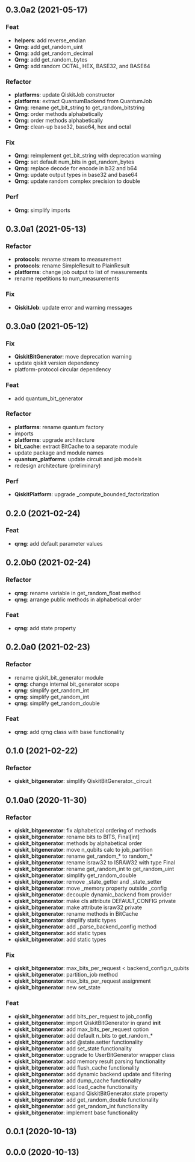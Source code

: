 ## 0.3.0a2 (2021-05-17)

### Feat

- **helpers**: add reverse_endian
- **Qrng**: add get_random_uint
- **Qrng**: add get_random_decimal
- **Qrng**: add get_random_bytes
- **Qrng**: add random OCTAL, HEX, BASE32, and BASE64

### Refactor

- **platforms**: update QiskitJob constructor
- **platforms**: extract QuantumBackend from QuantumJob
- **Qrng**: rename get_bit_string to get_random_bitstring
- **Qrng**: order methods alphabetically
- **Qrng**: order methods alphabetically
- **Qrng**: clean-up base32, base64, hex and octal

### Fix

- **Qrng**: reimplement get_bit_string with deprecation warning
- **Qrng**: set default num_bits in get_random_bytes
- **Qrng**: replace decode for encode in b32 and b64
- **Qrng**: update output types in base32 and base64
- **Qrng**: update random complex precision to double

### Perf

- **Qrng**: simplify imports

## 0.3.0a1 (2021-05-13)

### Refactor

- **protocols**: rename stream to measurement
- **protocols**: rename SimpleResult to PlainResult
- **platforms**: change job output to list of measurements
- rename repetitions to num_measurements

### Fix

- **QiskitJob**: update error and warning messages

## 0.3.0a0 (2021-05-12)

### Fix

- **QiskitBitGenerator**: move deprecation warning
- update qiskit version dependency
- platform-protocol circular dependency

### Feat

- add quantum_bit_generator

### Refactor

- **platforms**: rename quantum factory
- imports
- **platforms**: upgrade architecture
- **bit_cache**: extract BitCache to a separate module
- update package and module names
- **quantum_platforms**: update circuit and job models
- redesign architecture (preliminary)

### Perf

- **QiskitPlatform**: upgrade _compute_bounded_factorization

## 0.2.0 (2021-02-24)

### Feat

- **qrng**: add default parameter values

## 0.2.0b0 (2021-02-24)

### Refactor

- **qrng**: rename variable in get_random_float method
- **qrng**: arrange public methods in alphabetical order

### Feat

- **qrng**: add state property

## 0.2.0a0 (2021-02-23)

### Refactor

- rename qiskit_bit_generator module
- **qrng**: change internal bit_generator scope
- **qrng**: simplify get_random_int
- **qrng**: simplify get_random_int
- **qrng**: simplify get_random_double

### Feat

- **qrng**: add qrng class with base functionality

## 0.1.0 (2021-02-22)

### Refactor

- **qiskit_bitgenerator**: simplify QiskitBitGenerator._circuit

## 0.1.0a0 (2020-11-30)

### Refactor

- **qiskit_bitgenerator**: fix alphabetical ordering of methods
- **qiskit_bitgenerator**: rename bits to BITS, Final[int]
- **qiskit_bitgenerator**: methods by alphabetical order
- **qiskit_bitgenerator**: move n_qubits calc to job_partition
- **qiskit_bitgenerator**: rename get_random_* to random_*
- **qiskit_bitgenerator**: rename israw32 to ISRAW32 with type Final
- **qiskit_bitgenerator**: rename get_random_int to get_random_uint
- **qiskit_bitgenerator**: simplify get_random_double
- **qiskit_bitgenerator**: remove _state_getter and _state_setter
- **qiskit_bitgenerator**: move _memory property outside _config
- **qiskit_bitgenerator**: decouple dynamic_backend from provider
- **qiskit_bitgenerator**: make cls attribute DEFAULT_CONFIG private
- **qiskit_bitgenerator**: make attribute israw32 private
- **qiskit_bitgenerator**: rename methods in BitCache
- **qiskit_bitgenerator**: simplify static types
- **qiskit_bitgenerator**: add _parse_backend_config method
- **qiskit_bitgenerator**: add static types
- **qiskit_bitgenerator**: add static types

### Fix

- **qiskit_bitgenerator**: max_bits_per_request < backend_config.n_qubits
- **qiskit_bitgenerator**: partition_job method
- **qiskit_bitgenerator**: max_bits_per_request assignment
- **qiskit_bitgenerator**: new set_state

### Feat

- **qiskit_bitgenerator**: add bits_per_request to job_config
- **qiskit_bitgenerator**: import QiskitBitGenerator in qrand __init__
- **qiskit_bitgenerator**: add max_bits_per_request option
- **qiskit_bitgenerator**: add default n_bits to get_random_*
- **qiskit_bitgenerator**: add @state.setter functionality
- **qiskit_bitgenerator**: add set_state functionality
- **qiskit_bitgenerator**: upgrade to UserBitGenerator wrapper class
- **qiskit_bitgenerator**: add memory result parsing functionality
- **qiskit_bitgenerator**: add flush_cache functionality
- **qiskit_bitgenerator**: add dynamic backend update and filtering
- **qiskit_bitgenerator**: add dump_cache functionality
- **qiskit_bitgenerator**: add load_cache functionality
- **qiskit_bitgenerator**: expand QiskitBitGenerator.state property
- **qiskit_bitgenerator**: add get_random_double functionality
- **qiskit_bitgenerator**: add get_random_int functionality
- **qiskit_bitgenerator**: implement base functionality

## 0.0.1 (2020-10-13)

## 0.0.0 (2020-10-13)
